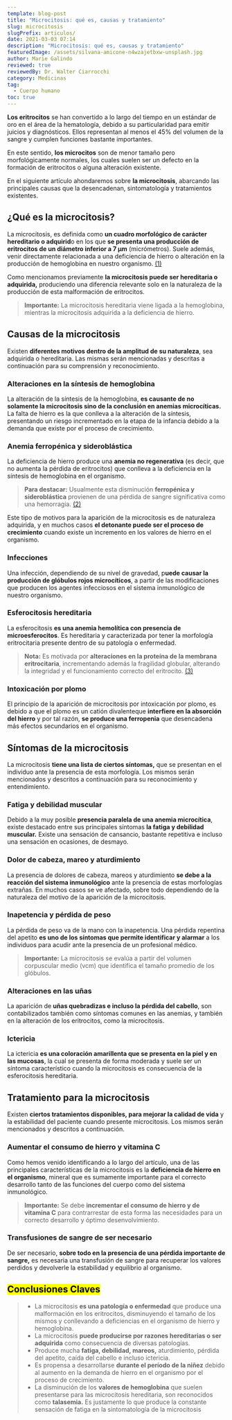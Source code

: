 ```yaml
---
template: blog-post
title: "Microcitosis: qué es, causas y tratamiento"
slug: microcitosis
slugPrefix: articulos/
date: 2021-03-03 07:14
description: "Microcitosis: qué es, causas y tratamiento"
featuredImage: /assets/silvana-amicone-n4wzajetbxw-unsplash.jpg
author: Marie Galindo
reviewed: true
reviewedBy: Dr. Walter Ciarrocchi
category: Medicinas
tag:
  - Cuerpo humano
toc: true
---
```

<!--StartFragment-->

**Los eritrocitos** se han convertido a lo largo del tiempo en un estándar de oro en el área de la hematología, debido a su particularidad para emitir juicios y diagnósticos. Ellos representan al menos el 45% del volumen de la sangre y cumplen funciones bastante importantes.

En este sentido, **los microcitos** son de menor tamaño pero morfológicamente normales, los cuales suelen ser un defecto en la formación de eritrocitos o alguna alteración existente.

En el siguiente artículo ahondaremos sobre **la microcitosis**, abarcando las principales causas que la desencadenan, sintomatología y tratamientos existentes.

## ¿Qué es la microcitosis?

La microcitosis, es definida como **un cuadro morfológico de carácter hereditario o adquirid**o en los que **se presenta una producción de eritrocitos de un diámetro inferior a 7 µm** (micrómetros). Suele además, venir directamente relacionada a una deficiencia de hierro o alteración en la producción de hemoglobina en nuestro organismo. [(1)](https://www.medigraphic.com/pdfs/medlab/myl-2008/myl087-8b.pdf)

Como mencionamos previamente **la microcitosis puede ser hereditaria o adquirida,** produciendo una diferencia relevante solo en la naturaleza de la producción de esta malformación de eritrocitos.

> **Importante:** La microcitosis hereditaria viene ligada a la hemoglobina, mientras la microcitosis adquirida a la deficiencia de hierro.

## Causas de la microcitosis

Existen **diferentes motivos dentro de la amplitud de su naturaleza**, sea adquirida o hereditaria. Las mismas serán mencionadas y descritas a continuación para su comprensión y reconocimiento.

### Alteraciones en la síntesis de hemoglobina

La alteración de la síntesis de la hemoglobina, **es causante de no solamente la microcitosis sino de la conclusión en anemias microcíticas.** La falta de hierro es la que conlleva a la alteración de la síntesis, presentando un riesgo incrementado en la etapa de la infancia debido a la demanda que existe por el proceso de crecimiento.

### Anemia ferropénica y sideroblástica

La deficiencia de hierro produce una **anemia no regenerativa** (es decir, que no aumenta la pérdida de eritrocitos) que conlleva a la deficiencia en la síntesis de hemoglobina en el organismo.

> **Para destacar:** Usualmente esta disminución **ferropénica y sideroblástica** provienen de una pérdida de sangre significativa como una hemorragia. [(2)](https://ddd.uab.cat/pub/clivetpeqani/11307064v21n2/11307064v21n2p75.pdf)

Este tipo de motivos para la aparición de la microcitosis es de naturaleza adquirida, y en muchos casos **el detonante puede ser el proceso de crecimiento** cuando existe un incremento en los valores de hierro en el organismo.

### Infecciones

Una infección, dependiendo de su nivel de gravedad, p**uede causar la producción de glóbulos rojos microcíticos**, a partir de las modificaciones que producen los agentes infecciosos en el sistema inmunológico de nuestro organismo.

### Esferocitosis hereditaria

La esferocitosis **es una anemia hemolítica con presencia de microesferocitos**. Es hereditaria y caracterizada por tener la morfología eritrocitaria presente dentro de su patología o enfermedad.

> **Nota:** Es motivada por **alteraciones en la proteína de la membrana eritrocitaria**, incrementando además la fragilidad globular, alterando la integridad y el funcionamiento correcto del eritrocito. [(3)](http://www.medicinabuenosaires.com/revistas/vol61-01/4/microesferocitosis.htm)

### Intoxicación por plomo

El principio de la aparición de microcitosis por intoxicación por plomo, es debido a que el plomo es un catión divalenteque **interfiere en la absorción del hierro** y por tal razón, **se produce una ferropenia** que desencadena más efectos secundarios en el organismo.

## Síntomas de la microcitosis

La microcitosis **tiene una lista de ciertos síntomas,** que se presentan en el individuo ante la presencia de esta morfología. Los mismos serán mencionados y descritos a continuación para su reconocimiento y entendimiento.

### Fatiga y debilidad muscular

Debido a la muy posible **presencia paralela de una anemia microcítica**, existe destacado entre sus principales síntomas **la fatiga y debilidad muscular.** Existe una sensación de cansancio, bastante repetitiva e incluso una sensación en ocasiones, de desmayo.

### Dolor de cabeza, mareo y aturdimiento

La presencia de dolores de cabeza, mareos y aturdimiento **se debe a la reacción del sistema inmunológico** ante la presencia de estas morfologías extrañas. En muchos casos se ve afectado, sobre todo dependiendo de la naturaleza del motivo de la aparición de la microcitosis.

### Inapetencia y pérdida de peso

La pérdida de peso va de la mano con la inapetencia. Una pérdida repentina del apetito **es uno de los síntomas que permite identificar y alarmar** a los individuos para acudir ante la presencia de un profesional médico.

> **Importante:** La microcitosis se evalúa a partir del volumen corpuscular medio (vcm) que identifica el tamaño promedio de los glóbulos.

### Alteraciones en las uñas

La aparición de **uñas quebradizas e incluso la pérdida del cabello**, son contabilizados también como síntomas comunes en las anemias, y también en la alteración de los eritrocitos, como la microcitosis.

### Ictericia

La ictericia **es una coloración amarillenta que se presenta en la piel y en las mucosas**, la cual se presenta de forma moderada y suele ser un síntoma característico cuando la microcitosis es consecuencia de la esferocitosis hereditaria.

## Tratamiento para la microcitosis

Existen **ciertos tratamientos disponibles, para mejorar la calidad de vida** y la estabilidad del paciente cuando presente microcitosis. Los mismos serán mencionados y descritos a continuación.

### Aumentar el consumo de hierro y vitamina C

Como hemos venido identificando a lo largo del artículo, una de las principales características de la microcitosis es la **deficiencia de hierro en el organismo**, mineral que es sumamente importante para el correcto desarrollo tanto de las funciones del cuerpo como del sistema inmunológico.

> **Importante:** Se debe **incrementar el consumo de hierro y de vitamina C** para contrarrestar de esta forma las necesidades para un correcto desarrollo y óptimo desenvolvimiento.

### Transfusiones de sangre de ser necesario

De ser necesario, **sobre todo en la presencia de una pérdida importante de sangre,** es necesaria una transfusión de sangre para recuperar los valores perdidos y devolverle la estabilidad y equilibrio al organismo.

## <mark>Conclusiones Claves</mark>

> * La microcitosis **es una patología o enfermedad** que produce una malformación en los eritrocitos, disminuyendo el tamaño de los mismos y conllevando a deficiencias en el organismo de hierro y hemoglobina.
> * La microcitosis **puede producirse por razones hereditarias o ser adquirida** como consecuencia de diversas patologías.
> * Produce mucha **fatiga, debilidad, mareos,** aturdimiento, pérdida del apetito, caída del cabello e incluso ictericia.
> * Es propensa a desarrollarse **durante el período de la niñez** debido al aumento en la demanda de hierro en el organismo por el proceso de crecimiento.
> * La disminución de los **valores de hemoglobina** que suelen presentarse para las microcitosis hereditaria, son reconocidos como **talasemia.** Es justamente lo que produce la constante sensación de fatiga en la sintomatología de la microcitosis

<!--EndFragment-->